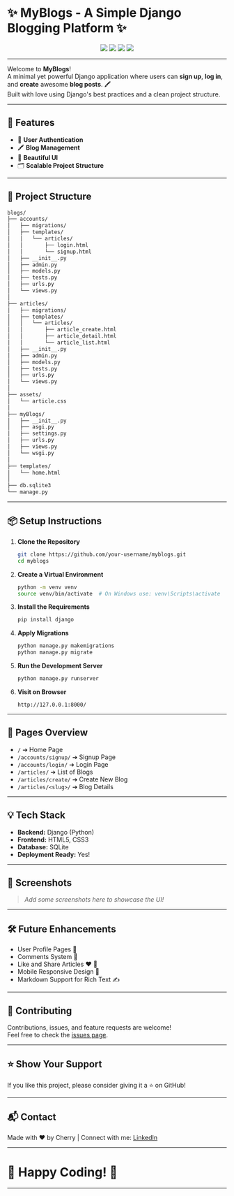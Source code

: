 # ✨ MyBlogs - A Simple Django Blogging Platform ✨

<p align="center">
  <img src="https://img.shields.io/badge/Build-Django-092E20?style=for-the-badge&logo=django&logoColor=white" />
  <img src="https://img.shields.io/badge/Language-Python-3776AB?style=for-the-badge&logo=python&logoColor=white" />
  <img src="https://img.shields.io/badge/License-MIT-green?style=for-the-badge" />
  <img src="https://img.shields.io/badge/Made%20with-%E2%9D%A4-red?style=for-the-badge" />
</p>

---

Welcome to **MyBlogs**!  
A minimal yet powerful Django application where users can **sign up**, **log in**, and **create** awesome **blog posts**. 🖍️  
Built with love using Django's best practices and a clean project structure.

---

## 🚀 Features

- 🔐 **User Authentication**  
- 🖍️ **Blog Management**  
- 🌈 **Beautiful UI**  
- 🗂️ **Scalable Project Structure**

---

## 🏧 Project Structure

```bash
blogs/
├── accounts/
│   ├── migrations/
│   ├── templates/
│   │   └── articles/
│   │       ├── login.html
│   │       └── signup.html
│   ├── __init__.py
│   ├── admin.py
│   ├── models.py
│   ├── tests.py
│   ├── urls.py
│   └── views.py
│
├── articles/
│   ├── migrations/
│   ├── templates/
│   │   └── articles/
│   │       ├── article_create.html
│   │       ├── article_detail.html
│   │       └── article_list.html
│   ├── __init__.py
│   ├── admin.py
│   ├── models.py
│   ├── tests.py
│   ├── urls.py
│   └── views.py
│
├── assets/
│   └── article.css
│
├── myBlogs/
│   ├── __init__.py
│   ├── asgi.py
│   ├── settings.py
│   ├── urls.py
│   ├── views.py
│   └── wsgi.py
│
├── templates/
│   └── home.html
│
├── db.sqlite3
└── manage.py
```

---

## 📦 Setup Instructions

1. **Clone the Repository**
   ```bash
   git clone https://github.com/your-username/myblogs.git
   cd myblogs
   ```

2. **Create a Virtual Environment**
   ```bash
   python -m venv venv
   source venv/bin/activate  # On Windows use: venv\Scripts\activate
   ```

3. **Install the Requirements**
   ```bash
   pip install django
   ```

4. **Apply Migrations**
   ```bash
   python manage.py makemigrations
   python manage.py migrate
   ```

5. **Run the Development Server**
   ```bash
   python manage.py runserver
   ```

6. **Visit on Browser**
   ```
   http://127.0.0.1:8000/
   ```

---

## 📄 Pages Overview

- `/` ➔ Home Page
- `/accounts/signup/` ➔ Signup Page
- `/accounts/login/` ➔ Login Page
- `/articles/` ➔ List of Blogs
- `/articles/create/` ➔ Create New Blog
- `/articles/<slug>/` ➔ Blog Details

---

## 💡 Tech Stack

- **Backend:** Django (Python)
- **Frontend:** HTML5, CSS3
- **Database:** SQLite
- **Deployment Ready:** Yes!

---

## 🎨 Screenshots

> _Add some screenshots here to showcase the UI!_

---

## 🛠️ Future Enhancements

- User Profile Pages 👤
- Comments System 💬
- Like and Share Articles ❤️ 🔄
- Mobile Responsive Design 📱
- Markdown Support for Rich Text ✍️

---

## 🤝 Contributing

Contributions, issues, and feature requests are welcome!  
Feel free to check the [issues page](https://github.com/your-username/myblogs/issues).

---

## ⭐ Show Your Support

If you like this project, please consider giving it a ⭐ on GitHub!

---

## 📬 Contact

Made with ❤️ by Cherry
| Connect with me: [LinkedIn](www.linkedin.com/in/ratul-pal)

---

# 🎯 Happy Coding! 🎯

---

